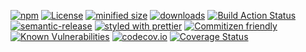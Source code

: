 [![npm](https://img.shields.io/npm/v/@kronos-integration/service-repositories.svg)](https://www.npmjs.com/package/@kronos-integration/service-repositories)
[![License](https://img.shields.io/badge/License-BSD%203--Clause-blue.svg)](https://opensource.org/licenses/BSD-3-Clause)
[![minified size](https://badgen.net/bundlephobia/min/@kronos-integration/service-repositories)](https://bundlephobia.com/result?p=@kronos-integration/service-repositories)
[![downloads](http://img.shields.io/npm/dm/@kronos-integration/service-repositories.svg?style=flat-square)](https://npmjs.org/package/@kronos-integration/service-repositories)
[![Build Action Status](https://img.shields.io/endpoint.svg?url=https%3A%2F%2Factions-badge.atrox.dev%2FKronos-Integration%2Fservice-repositories%2Fbadge&style=flat)](https://actions-badge.atrox.dev/Kronos-Integration/service-repositories/goto)
[![semantic-release](https://img.shields.io/badge/%20%20%F0%9F%93%A6%F0%9F%9A%80-semantic--release-e10079.svg)](https://github.com/Kronos-Integration/service-repositories.git)
[![styled with prettier](https://img.shields.io/badge/styled_with-prettier-ff69b4.svg)](https://github.com/prettier/prettier)
[![Commitizen friendly](https://img.shields.io/badge/commitizen-friendly-brightgreen.svg)](http://commitizen.github.io/cz-cli/)
[![Known Vulnerabilities](https://snyk.io/test/github/Kronos-Integration/service-repositories/badge.svg)](https://snyk.io/test/github/Kronos-Integration/service-repositories)
[![codecov.io](http://codecov.io/github/Kronos-Integration/service-repositories/coverage.svg?branch=master)](http://codecov.io/github/Kronos-Integration/service-repositories?branch=master)
[![Coverage Status](https://coveralls.io/repos/Kronos-Integration/service-repositories/badge.svg)](https://coveralls.io/r/Kronos-Integration/service-repositories)
